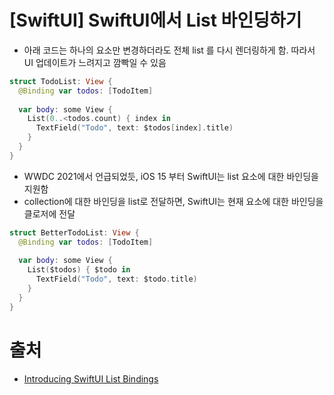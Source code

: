 # [SwiftUI] SwiftUI에서 List 바인딩하기

- 아래 코드는 하나의 요소만 변경하더라도 전체 list 를 다시 렌더링하게 함. 따라서 UI 업데이트가 느려지고 깜빡일 수 있음

```swift
struct TodoList: View {
  @Binding var todos: [TodoItem]
  
  var body: some View {
    List(0..<todos.count) { index in
      TextField("Todo", text: $todos[index].title)
    }
  }
}
```

- WWDC 2021에서 언급되었듯, iOS 15 부터 SwiftUI는 list 요소에 대한 바인딩을 지원함
-  collection에 대한 바인딩을 list로 전달하면, SwiftUI는 현재 요소에 대한 바인딩을 클로저에 전달

```swift
struct BetterTodoList: View {
  @Binding var todos: [TodoItem]
  
  var body: some View {
    List($todos) { $todo in
      TextField("Todo", text: $todo.title)
    }
  }
}
```

# 출처

- [Introducing SwiftUI List Bindings](https://betterprogramming.pub/introducing-swiftui-list-bindings-a150410b836b)


